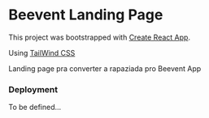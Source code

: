 # Beevent Landing Page

This project was bootstrapped with [Create React App](https://github.com/facebook/create-react-app).

Using [TailWind CSS](tailwindcss.com)

Landing page pra converter a rapaziada pro Beevent App

### Deployment

To be defined...
